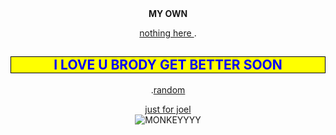 <html>

<center>

 <head>
    <meta charset="utf-8">
    <title>My CSS experiment</title>
    <style>
      h2 {
        color: blue;
        background-color: yellow;
        border: 1px solid black;
      }

      p {
        color: red;
      }
    
    body {
  background-image: url("joel.jpg");
}

</style>
  </head>

<head>
<b>MY OWN</b>



<body>

<p><a href="https://www.pornhub.com/">nothing here </a>.</p>


<p><h2>I LOVE U BRODY GET BETTER SOON</h2>


<p>.<a href="https://www.youtube.com/watch?v=cd2FZrBgUjA">random</a>

<p><a href="https://meatspin.com">just for joel</a>

<br>

<img scr="monkey.jpg" alt="MONKEYYYY">




    